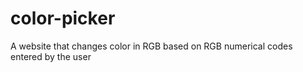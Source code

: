 # color-picker
A website that changes color in RGB based on RGB numerical codes entered by the user
